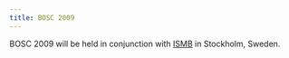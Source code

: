 ```yaml
---
title: BOSC 2009
---
```


BOSC 2009 will be held in conjunction with
[ISMB](http://www.iscb.org/ismbeccb2009/index.php) in Stockholm, Sweden.
